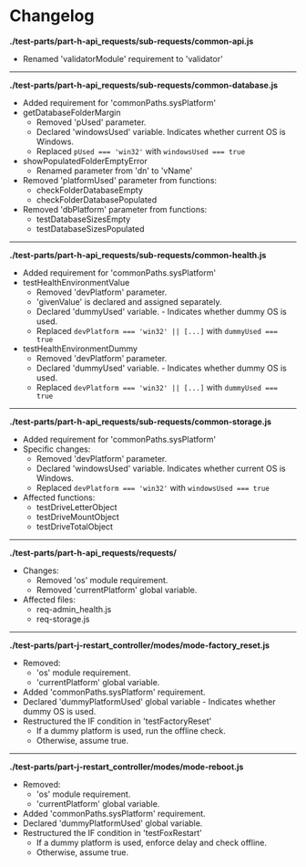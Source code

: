 # Changelog

**./test-parts/part-h-api_requests/sub-requests/common-api.js**
* Renamed 'validatorModule' requirement to 'validator'

---

**./test-parts/part-h-api_requests/sub-requests/common-database.js**
* Added requirement for 'commonPaths.sysPlatform'
* getDatabaseFolderMargin
	* Removed 'pUsed' parameter.
	* Declared 'windowsUsed' variable. Indicates whether current OS is Windows.
	* Replaced `pUsed === 'win32'` with `windowsUsed === true`
* showPopulatedFolderEmptyError
	* Renamed parameter from 'dn' to 'vName'
* Removed 'platformUsed' parameter from functions:
	* checkFolderDatabaseEmpty
	* checkFolderDatabasePopulated
* Removed 'dbPlatform' parameter from functions:
	* testDatabaseSizesEmpty
	* testDatabaseSizesPopulated

---

**./test-parts/part-h-api_requests/sub-requests/common-health.js**
* Added requirement for 'commonPaths.sysPlatform'
* testHealthEnvironmentValue
	* Removed 'devPlatform' parameter.
	* 'givenValue' is declared and assigned separately.
	* Declared 'dummyUsed' variable. - Indicates whether dummy OS is used.
	* Replaced `devPlatform === 'win32' || [...]` with `dummyUsed === true`
* testHealthEnvironmentDummy
	* Removed 'devPlatform' parameter.
	* Declared 'dummyUsed' variable. - Indicates whether dummy OS is used.
	* Replaced `devPlatform === 'win32' || [...]` with `dummyUsed === true`

---

**./test-parts/part-h-api_requests/sub-requests/common-storage.js**
* Added requirement for 'commonPaths.sysPlatform'
* Specific changes:
	* Removed 'devPlatform' parameter.
	* Declared 'windowsUsed' variable. Indicates whether current OS is Windows.
	* Replaced `devPlatform === 'win32'` with `windowsUsed === true`
* Affected functions:
	* testDriveLetterObject
	* testDriveMountObject
	* testDriveTotalObject

---

**./test-parts/part-h-api_requests/requests/**
* Changes:
	* Removed 'os' module requirement.
	* Removed 'currentPlatform' global variable.
* Affected files:
	* req-admin_health.js
	* req-storage.js

---

**./test-parts/part-j-restart_controller/modes/mode-factory_reset.js**
* Removed:
	* 'os' module requirement.
	* 'currentPlatform' global variable.
* Added 'commonPaths.sysPlatform' requirement.
* Declared 'dummyPlatformUsed' global variable - Indicates whether dummy OS is used.
* Restructured the IF condition in 'testFactoryReset'
	* If a dummy platform is used, run the offline check.
	* Otherwise, assume true.

---

**./test-parts/part-j-restart_controller/modes/mode-reboot.js**
* Removed:
	* 'os' module requirement.
	* 'currentPlatform' global variable.
* Added 'commonPaths.sysPlatform' requirement.
* Declared 'dummyPlatformUsed' global variable.
* Restructured the IF condition in 'testFoxRestart'
	* If a dummy platform is used, enforce delay and check offline.
	* Otherwise, assume true.
